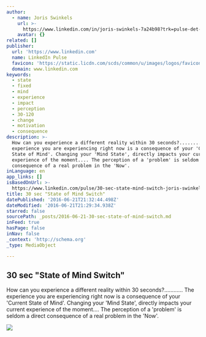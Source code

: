 ```yaml
---
author:
  - name: Joris Swinkels
    url: >-
      https://www.linkedin.com/in/joris-swinkels-7a24b98?trk=pulse-det-athr_prof-art_hdr
    avatar: {}
related: []
publisher:
  url: 'https://www.linkedin.com'
  name: LinkedIn Pulse
  favicon: 'https://static.licdn.com/scds/common/u/images/logos/favicons/v1/favicon.ico'
  domain: www.linkedin.com
keywords:
  - state
  - fixed
  - mind
  - experience
  - impact
  - perception
  - 30-120
  - change
  - motivation
  - consequence
description: >-
  How can you experience a different reality within 30 seconds?............ The
  experience you are experiencing right now is a consequence of your 'Current
  State of Mind'. Changing your 'Mind State', directly impacts your current
  experience of the moment.... The perception of a 'problem' is seldom a direct
  consequence of a real problem in the 'Now'.
inLanguage: en
app_links: []
isBasedOnUrl: >-
  https://www.linkedin.com/pulse/30-sec-state-mind-switch-joris-swinkels?trk=mp-author-card
title: 30 sec "State of Mind Switch"
datePublished: '2016-06-21T21:32:44.498Z'
dateModified: '2016-06-21T21:29:34.938Z'
starred: false
sourcePath: _posts/2016-06-21-30-sec-state-of-mind-switch.md
inFeed: true
hasPage: false
inNav: false
_context: 'http://schema.org'
_type: MediaObject

---
```

<article style=""><h1>30 sec "State of Mind Switch"</h1><p>How can you experience a different reality within 30 seconds?............ The experience you are experiencing right now is a consequence of your 'Current State of Mind'. Changing your 'Mind State', directly impacts your current experience of the moment.... The perception of a 'problem' is seldom a direct consequence of a real problem in the 'Now'.</p><img src="https://media.licdn.com/mpr/mpr/AAEAAQAAAAAAAAeJAAAAJGIxOTQyOWUyLWM0OGYtNDExYy04MGZjLTcwMWQ0YTQ0OWQ2Yg.jpg" /></article>